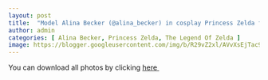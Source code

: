```yaml
---
layout: post
title:  "Model Alina Becker (@alina_becker) in cosplay Princess Zelda from The Legend Of Zelda - 41 leaked photos from Onlyfans, Patreon, and Fansly"
author: admin
categories: [ Alina Becker, Princess Zelda, The Legend Of Zelda ]
image: https://blogger.googleusercontent.com/img/b/R29vZ2xl/AVvXsEjTac9mN1gcJULoxNLdrs8RxgfkkWtMDz-6TVlUvYbsQC1Wf_q6s7GBamUi6oN-YMCK9rY42kLg5QN6E_uZveO2cU7_m_ygX6yzSv6zE3-jSL8yyWbWeSsr9WNXdJ0aMQ9FqPhQ4uWFqozg-7lnXijX8StsTdAX4nXsCzM6oNFs5bgmmwSmntBuTJPe3BwB/s1600/01.webp
---
```




<p>You can download all photos by clicking <a href="http://ouo.io/qs/OzRuKBTK?s=https://www.mediafire.com/file/xv6t09xy4mj074d/Model+Alina+Becker+(@alina_becker)+in+cosplay+Princess+Zelda+from+The+Legend+Of+Zelda+-+41+leaked+photos+from+Onlyfans,+Patreon,+and+Fansly.rar/file">here&nbsp;</a></p>

<div class="separator" style="clear: both;"><a href="https://blogger.googleusercontent.com/img/b/R29vZ2xl/AVvXsEjTac9mN1gcJULoxNLdrs8RxgfkkWtMDz-6TVlUvYbsQC1Wf_q6s7GBamUi6oN-YMCK9rY42kLg5QN6E_uZveO2cU7_m_ygX6yzSv6zE3-jSL8yyWbWeSsr9WNXdJ0aMQ9FqPhQ4uWFqozg-7lnXijX8StsTdAX4nXsCzM6oNFs5bgmmwSmntBuTJPe3BwB/s1600/01.webp" style="display: block; padding: 1em 0; text-align: center; "><img alt="" border="0" data-original-height="1920" data-original-width="1280" src="https://blogger.googleusercontent.com/img/b/R29vZ2xl/AVvXsEjTac9mN1gcJULoxNLdrs8RxgfkkWtMDz-6TVlUvYbsQC1Wf_q6s7GBamUi6oN-YMCK9rY42kLg5QN6E_uZveO2cU7_m_ygX6yzSv6zE3-jSL8yyWbWeSsr9WNXdJ0aMQ9FqPhQ4uWFqozg-7lnXijX8StsTdAX4nXsCzM6oNFs5bgmmwSmntBuTJPe3BwB/s1600/01.webp"/></a></div><div class="separator" style="clear: both;"><a href="https://blogger.googleusercontent.com/img/b/R29vZ2xl/AVvXsEhXvPYK-c-KTu0m-CAjZdlv9Mdr_hp217yusuzPJey60dWpasktlHgrCNldQ0z-PNHO4-P3EdAg3Z2U62q5e59ydL7iIX1GrQezW4cGWz12irGbgweixed7KUkl06ahH1dDKEMDjXLhyZRJUpRh2iiIy1KIA96wYYp-n5nTG34cpFWpFHNAPXvJHl58ZjhX/s1600/02.webp" style="display: block; padding: 1em 0; text-align: center; "><img alt="" border="0" data-original-height="1920" data-original-width="1280" src="https://blogger.googleusercontent.com/img/b/R29vZ2xl/AVvXsEhXvPYK-c-KTu0m-CAjZdlv9Mdr_hp217yusuzPJey60dWpasktlHgrCNldQ0z-PNHO4-P3EdAg3Z2U62q5e59ydL7iIX1GrQezW4cGWz12irGbgweixed7KUkl06ahH1dDKEMDjXLhyZRJUpRh2iiIy1KIA96wYYp-n5nTG34cpFWpFHNAPXvJHl58ZjhX/s1600/02.webp"/></a></div><div class="separator" style="clear: both;"><a href="https://blogger.googleusercontent.com/img/b/R29vZ2xl/AVvXsEhcPD-CL40MLZbe6ptBE6Gnalxp9UOz5e5CtJX8FhFgubbUCv6_MjnazRmuWc5-0KzoN3-EFXgVnNAsxz-aJOPz6UKKmgrDUdA0UNUlsHCxljYZkQRgIjcwTffAv1ymo-0CpDKadETEu4yftZGet42t0f_1d317gsKtuP8KRYjXc_NrLRFw4adocJfq668n/s1600/03.webp" style="display: block; padding: 1em 0; text-align: center; "><img alt="" border="0" data-original-height="1920" data-original-width="1280" src="https://blogger.googleusercontent.com/img/b/R29vZ2xl/AVvXsEhcPD-CL40MLZbe6ptBE6Gnalxp9UOz5e5CtJX8FhFgubbUCv6_MjnazRmuWc5-0KzoN3-EFXgVnNAsxz-aJOPz6UKKmgrDUdA0UNUlsHCxljYZkQRgIjcwTffAv1ymo-0CpDKadETEu4yftZGet42t0f_1d317gsKtuP8KRYjXc_NrLRFw4adocJfq668n/s1600/03.webp"/></a></div><div class="separator" style="clear: both;"><a href="https://blogger.googleusercontent.com/img/b/R29vZ2xl/AVvXsEiZgQEZbHZvy7yoKQqR2UiwwWiQtDabPqOYoYT42-E4hiL-ZRFKGW21cDWqURyag8L-k28wPBPMw2OV59GiAWUADYTAu79T_NqQXfMV3ItIL4qLSRiuBOe0s1XKU35Imfd_aDt5SQ5TpR_o2jD12lZ9pX3EJprVy94YFY-4DGCcZ8mRnVrcPyoaAUK8M1K_/s1600/04.webp" style="display: block; padding: 1em 0; text-align: center; "><img alt="" border="0" data-original-height="1920" data-original-width="1280" src="https://blogger.googleusercontent.com/img/b/R29vZ2xl/AVvXsEiZgQEZbHZvy7yoKQqR2UiwwWiQtDabPqOYoYT42-E4hiL-ZRFKGW21cDWqURyag8L-k28wPBPMw2OV59GiAWUADYTAu79T_NqQXfMV3ItIL4qLSRiuBOe0s1XKU35Imfd_aDt5SQ5TpR_o2jD12lZ9pX3EJprVy94YFY-4DGCcZ8mRnVrcPyoaAUK8M1K_/s1600/04.webp"/></a></div><div class="separator" style="clear: both;"><a href="https://blogger.googleusercontent.com/img/b/R29vZ2xl/AVvXsEgVovsZuzY7PaZszrRP3JCzK2Tj6rGspjCr-BCsvoM7PxwwA6kQmhnC3I8RQo8Uc2hRsWf8-rUoqg8cDdpADPTFhhshyvWuiuf9AQ668AC0dw9ql3cPiOcIs7fB1-0ec7VBvXRdhHdf6X-iKlTUTnMXoPiW1x4kuhU7ilZRpHw9odY_ufv93IF5WwauxIiT/s1600/05.webp" style="display: block; padding: 1em 0; text-align: center; "><img alt="" border="0" data-original-height="1920" data-original-width="1280" src="https://blogger.googleusercontent.com/img/b/R29vZ2xl/AVvXsEgVovsZuzY7PaZszrRP3JCzK2Tj6rGspjCr-BCsvoM7PxwwA6kQmhnC3I8RQo8Uc2hRsWf8-rUoqg8cDdpADPTFhhshyvWuiuf9AQ668AC0dw9ql3cPiOcIs7fB1-0ec7VBvXRdhHdf6X-iKlTUTnMXoPiW1x4kuhU7ilZRpHw9odY_ufv93IF5WwauxIiT/s1600/05.webp"/></a></div><div class="separator" style="clear: both;"><a href="https://blogger.googleusercontent.com/img/b/R29vZ2xl/AVvXsEi3IX6K_qjcFaqQiMBX57_vqNCxAc4m2s2gHE0fAJM2o_g1iBORSORPMAfNgUaGfsABIA_MUVQ641eb9EhDjLNTRljyBmWE3N6ghN2CsF1jHfXM5I_UtB8NdzMcudVsbR1R-wykzYJjnrwuIz8EdcqHajdpKd8BXxZtcrkAr5rJoUy29gCgXplWk7InKUXb/s1600/06.webp" style="display: block; padding: 1em 0; text-align: center; "><img alt="" border="0" data-original-height="1920" data-original-width="1280" src="https://blogger.googleusercontent.com/img/b/R29vZ2xl/AVvXsEi3IX6K_qjcFaqQiMBX57_vqNCxAc4m2s2gHE0fAJM2o_g1iBORSORPMAfNgUaGfsABIA_MUVQ641eb9EhDjLNTRljyBmWE3N6ghN2CsF1jHfXM5I_UtB8NdzMcudVsbR1R-wykzYJjnrwuIz8EdcqHajdpKd8BXxZtcrkAr5rJoUy29gCgXplWk7InKUXb/s1600/06.webp"/></a></div><div class="separator" style="clear: both;"><a href="https://blogger.googleusercontent.com/img/b/R29vZ2xl/AVvXsEjRmXcyUMt2VP-PolJbwzx8de6VEFDRQVnUAge0HgTA_8GtKnlNXQLy-JE24ZM1uhRPS45-TqjbyP_GoDT2o728Bre7vtO3PbVC7W9oEpx9BtRb1kASz7dTgmY1XMXqFTsllyuhCC-2M9Gu3WF0uX0FK02Qmv3Su6Bc4oXFDtv1O0vGXga7D903NuTO4LZh/s1600/07.webp" style="display: block; padding: 1em 0; text-align: center; "><img alt="" border="0" data-original-height="1920" data-original-width="1280" src="https://blogger.googleusercontent.com/img/b/R29vZ2xl/AVvXsEjRmXcyUMt2VP-PolJbwzx8de6VEFDRQVnUAge0HgTA_8GtKnlNXQLy-JE24ZM1uhRPS45-TqjbyP_GoDT2o728Bre7vtO3PbVC7W9oEpx9BtRb1kASz7dTgmY1XMXqFTsllyuhCC-2M9Gu3WF0uX0FK02Qmv3Su6Bc4oXFDtv1O0vGXga7D903NuTO4LZh/s1600/07.webp"/></a></div><div class="separator" style="clear: both;"><a href="https://blogger.googleusercontent.com/img/b/R29vZ2xl/AVvXsEhpXbVEcf6FxQTqY8-z5uELnmDGOg6B4FqRuyLpo8FXyq61sgGnQMsT89A54q79RzPTp4RKmZZ_nhgLa5abt6aqfJk3b7oY1iIbGynXiciP7Dc9Bl4YGuFUPRWovNLkiOZCxDhj6XKwflqLlPRVRP1sZSMZ1QMlY1XFVOFD0b0vepB8K3adbvXDTQmLOvZg/s1600/08.webp" style="display: block; padding: 1em 0; text-align: center; "><img alt="" border="0" data-original-height="1920" data-original-width="1280" src="https://blogger.googleusercontent.com/img/b/R29vZ2xl/AVvXsEhpXbVEcf6FxQTqY8-z5uELnmDGOg6B4FqRuyLpo8FXyq61sgGnQMsT89A54q79RzPTp4RKmZZ_nhgLa5abt6aqfJk3b7oY1iIbGynXiciP7Dc9Bl4YGuFUPRWovNLkiOZCxDhj6XKwflqLlPRVRP1sZSMZ1QMlY1XFVOFD0b0vepB8K3adbvXDTQmLOvZg/s1600/08.webp"/></a></div><div class="separator" style="clear: both;"><a href="https://blogger.googleusercontent.com/img/b/R29vZ2xl/AVvXsEhMZ7d8MWN71Zm_uhKZXtHwpHUAOA0Qd83L-EIxD65okhNjxMzyQ6l8RVGJIhH1_t9thNH7DbrL8KRuKAqhILieb6OABWyi5r0qSAfZcw9zW1gGMoWsyEhdq0NNbkqf3web63StK-I7XZueXz_7MaePG2M2L0fIvTRTY5U1K50htd1WP_rP1Y_cePumxONG/s1600/09.webp" style="display: block; padding: 1em 0; text-align: center; "><img alt="" border="0" data-original-height="853" data-original-width="1280" src="https://blogger.googleusercontent.com/img/b/R29vZ2xl/AVvXsEhMZ7d8MWN71Zm_uhKZXtHwpHUAOA0Qd83L-EIxD65okhNjxMzyQ6l8RVGJIhH1_t9thNH7DbrL8KRuKAqhILieb6OABWyi5r0qSAfZcw9zW1gGMoWsyEhdq0NNbkqf3web63StK-I7XZueXz_7MaePG2M2L0fIvTRTY5U1K50htd1WP_rP1Y_cePumxONG/s1600/09.webp"/></a></div><div class="separator" style="clear: both;"><a href="https://blogger.googleusercontent.com/img/b/R29vZ2xl/AVvXsEjn2HLLDuEXANmZqKsKKys5X7ZDdv9_shlOaTJoP3AmHhPXIrx_Q2etWn70GDh8cZC4oeHB-eedVvjRHN6V60xyC90Aykan0cAuxM2OG6ShSv_gjjuKmiwsoAW_sa_G4a0w5GQVrpmTvNMEDx4dmxSEuQURKg9zdmh6H5ed_NSycGAuTc1VlSzNQpki1Qfd/s1600/10.webp" style="display: block; padding: 1em 0; text-align: center; "><img alt="" border="0" data-original-height="1920" data-original-width="1280" src="https://blogger.googleusercontent.com/img/b/R29vZ2xl/AVvXsEjn2HLLDuEXANmZqKsKKys5X7ZDdv9_shlOaTJoP3AmHhPXIrx_Q2etWn70GDh8cZC4oeHB-eedVvjRHN6V60xyC90Aykan0cAuxM2OG6ShSv_gjjuKmiwsoAW_sa_G4a0w5GQVrpmTvNMEDx4dmxSEuQURKg9zdmh6H5ed_NSycGAuTc1VlSzNQpki1Qfd/s1600/10.webp"/></a></div><div class="separator" style="clear: both;"><a href="https://blogger.googleusercontent.com/img/b/R29vZ2xl/AVvXsEhgqJTBDwtREIQwjnQ6vb0h7XSPA61XzsXV4axs_P7LuylEAQHvPyZEXDimmRkRN4xrezubLWVCQkoGSPDvVlRbZM4ipfxZ17TVCf36hNyxmZ8Ffzv-uVeqB3PNSPQTy29hU4CsFrioQoQnVq-RbVYe7mG2ZcSZYtB4X6a4JY3Yh4cb9tVbyGYBVvshHZD7/s1600/11.webp" style="display: block; padding: 1em 0; text-align: center; "><img alt="" border="0" data-original-height="1920" data-original-width="1280" src="https://blogger.googleusercontent.com/img/b/R29vZ2xl/AVvXsEhgqJTBDwtREIQwjnQ6vb0h7XSPA61XzsXV4axs_P7LuylEAQHvPyZEXDimmRkRN4xrezubLWVCQkoGSPDvVlRbZM4ipfxZ17TVCf36hNyxmZ8Ffzv-uVeqB3PNSPQTy29hU4CsFrioQoQnVq-RbVYe7mG2ZcSZYtB4X6a4JY3Yh4cb9tVbyGYBVvshHZD7/s1600/11.webp"/></a></div><div class="separator" style="clear: both;"><a href="https://blogger.googleusercontent.com/img/b/R29vZ2xl/AVvXsEiw6sTO7WdkrBgJwnV8bAjKZ14mgMTtt7VHGMNAc1VCHJ_K5BWvdF3OSQ3Tn2gEkz9n0sYYNx-X1Mj_FVnZdIoq8V-u84xA6TNfbn8QPGhTMNxQFh1UdnQO8l5UT7cGNyZexESGz-Z7V4WpfRjpl9POvVwQsaVZxbu3MdbACmeNnuDgpTWtqU4IaSs-foyl/s1600/12.webp" style="display: block; padding: 1em 0; text-align: center; "><img alt="" border="0" data-original-height="1920" data-original-width="1280" src="https://blogger.googleusercontent.com/img/b/R29vZ2xl/AVvXsEiw6sTO7WdkrBgJwnV8bAjKZ14mgMTtt7VHGMNAc1VCHJ_K5BWvdF3OSQ3Tn2gEkz9n0sYYNx-X1Mj_FVnZdIoq8V-u84xA6TNfbn8QPGhTMNxQFh1UdnQO8l5UT7cGNyZexESGz-Z7V4WpfRjpl9POvVwQsaVZxbu3MdbACmeNnuDgpTWtqU4IaSs-foyl/s1600/12.webp"/></a></div><div class="separator" style="clear: both;"><a href="https://blogger.googleusercontent.com/img/b/R29vZ2xl/AVvXsEgtB95sBsots_-U16RBICqYhG1SHsUG-f0BlWX3wEcoylRgug9TKGwdJLpzZAanKZCGUYOB34JSqdY-EZ-pipNiJO9zb_ljDyEQI3wd5ZsNSDYfxwE22Dc-rqnGC0fVXYvwuG-oSI_b7LGxsIxWiZ_nZvRV2AuxZ3rfnMy0O7PQasxcsIJe3AwPDk7YjLQb/s1600/13.webp" style="display: block; padding: 1em 0; text-align: center; "><img alt="" border="0" data-original-height="1920" data-original-width="1280" src="https://blogger.googleusercontent.com/img/b/R29vZ2xl/AVvXsEgtB95sBsots_-U16RBICqYhG1SHsUG-f0BlWX3wEcoylRgug9TKGwdJLpzZAanKZCGUYOB34JSqdY-EZ-pipNiJO9zb_ljDyEQI3wd5ZsNSDYfxwE22Dc-rqnGC0fVXYvwuG-oSI_b7LGxsIxWiZ_nZvRV2AuxZ3rfnMy0O7PQasxcsIJe3AwPDk7YjLQb/s1600/13.webp"/></a></div><div class="separator" style="clear: both;"><a href="https://blogger.googleusercontent.com/img/b/R29vZ2xl/AVvXsEh96aWVKI5jRYKC9sKyIuAodOoHN90ku0ORXURKSLJN5FlyUs_YHB3PngJhzr6C3yd_9mg6Gdfsg-H87LKB6S0BHTZTxvh_e-BZSFbWhSHTQlt8cvhLMcL6JDGesDg2PwQZPfD3JSLkhFoJmc51ifN2f26BwMN5UqQw36G7vuO_tBgwhr0WPYON_3qQ08_V/s1600/14.webp" style="display: block; padding: 1em 0; text-align: center; "><img alt="" border="0" data-original-height="1920" data-original-width="1280" src="https://blogger.googleusercontent.com/img/b/R29vZ2xl/AVvXsEh96aWVKI5jRYKC9sKyIuAodOoHN90ku0ORXURKSLJN5FlyUs_YHB3PngJhzr6C3yd_9mg6Gdfsg-H87LKB6S0BHTZTxvh_e-BZSFbWhSHTQlt8cvhLMcL6JDGesDg2PwQZPfD3JSLkhFoJmc51ifN2f26BwMN5UqQw36G7vuO_tBgwhr0WPYON_3qQ08_V/s1600/14.webp"/></a></div><div class="separator" style="clear: both;"><a href="https://blogger.googleusercontent.com/img/b/R29vZ2xl/AVvXsEjiy-qdUsuYEU2tGf-qoh93pjGu08uQglwgI2pJwsHCQBoHKcQUVQpXHIZJqGnjGIYtu0yE2deSajJWs68CxiO_mEsjWiii47EhPVz8FV8tXUMdnF5FABA6HQcw7BxeYNJayEZv9ewxOU9aqbePc09-nnMeYYuG4afvaWcZshALDvt_XY2CRKi3-azikaYc/s1600/15.webp" style="display: block; padding: 1em 0; text-align: center; "><img alt="" border="0" data-original-height="1920" data-original-width="1280" src="https://blogger.googleusercontent.com/img/b/R29vZ2xl/AVvXsEjiy-qdUsuYEU2tGf-qoh93pjGu08uQglwgI2pJwsHCQBoHKcQUVQpXHIZJqGnjGIYtu0yE2deSajJWs68CxiO_mEsjWiii47EhPVz8FV8tXUMdnF5FABA6HQcw7BxeYNJayEZv9ewxOU9aqbePc09-nnMeYYuG4afvaWcZshALDvt_XY2CRKi3-azikaYc/s1600/15.webp"/></a></div><div class="separator" style="clear: both;"><a href="https://blogger.googleusercontent.com/img/b/R29vZ2xl/AVvXsEiRASMfRiCGL5ctLmsWwE6gsAblj_Q0WZfVsUHao593kowUaLnTIrWzyuQkdu8_b_ijGkbHhvcimPSRDnI97JQCUFLsexR4yQ38hzVoW1nFc4c4y1rEW2vMAeilhkQAoZxYf2HZD3ZGTGnSVz-6OBNR9fiA4J1yRuT1xknyY904W7dxxboUbY3PWlM0NM8x/s1600/16.webp" style="display: block; padding: 1em 0; text-align: center; "><img alt="" border="0" data-original-height="1920" data-original-width="1280" src="https://blogger.googleusercontent.com/img/b/R29vZ2xl/AVvXsEiRASMfRiCGL5ctLmsWwE6gsAblj_Q0WZfVsUHao593kowUaLnTIrWzyuQkdu8_b_ijGkbHhvcimPSRDnI97JQCUFLsexR4yQ38hzVoW1nFc4c4y1rEW2vMAeilhkQAoZxYf2HZD3ZGTGnSVz-6OBNR9fiA4J1yRuT1xknyY904W7dxxboUbY3PWlM0NM8x/s1600/16.webp"/></a></div><div class="separator" style="clear: both;"><a href="https://blogger.googleusercontent.com/img/b/R29vZ2xl/AVvXsEhFWaJaFxymOV-ms7OObCMx7NBDgJo5cU5wvBedzN3cTfNX3oUNAD5Cgg0Totez_ZEgU3yge0PF6hUMJZy4EHDRpnJS8eldJ6KPitzj5ecq919hOADAXss_9bm1SqcWG9bRVyNW00pkph2H3Q-qCh_n-gU0fFH4t6JO8MBFWnPc4P8nesoXiWGtIAq9eQdD/s1600/17.webp" style="display: block; padding: 1em 0; text-align: center; "><img alt="" border="0" data-original-height="1920" data-original-width="1280" src="https://blogger.googleusercontent.com/img/b/R29vZ2xl/AVvXsEhFWaJaFxymOV-ms7OObCMx7NBDgJo5cU5wvBedzN3cTfNX3oUNAD5Cgg0Totez_ZEgU3yge0PF6hUMJZy4EHDRpnJS8eldJ6KPitzj5ecq919hOADAXss_9bm1SqcWG9bRVyNW00pkph2H3Q-qCh_n-gU0fFH4t6JO8MBFWnPc4P8nesoXiWGtIAq9eQdD/s1600/17.webp"/></a></div><div class="separator" style="clear: both;"><a href="https://blogger.googleusercontent.com/img/b/R29vZ2xl/AVvXsEjjJNooiYpmnZNWYz9PMhHyXei2LDoHcO2rpZwHKx6yVSFVrpBKJviTrzVlO_1KZ5ueTFGZ3f7NqkerW6l9U_eluiiOQGXDBw2FgPNjgtvEgIe54PzvyvX3o7JrWKEGGL_ax5L_pHW_GLscWkCl2n4wkFr-OuotQxOdU4B9QmdubjB2ExWq90Ci34dWyUFn/s1600/18.webp" style="display: block; padding: 1em 0; text-align: center; "><img alt="" border="0" data-original-height="1920" data-original-width="1280" src="https://blogger.googleusercontent.com/img/b/R29vZ2xl/AVvXsEjjJNooiYpmnZNWYz9PMhHyXei2LDoHcO2rpZwHKx6yVSFVrpBKJviTrzVlO_1KZ5ueTFGZ3f7NqkerW6l9U_eluiiOQGXDBw2FgPNjgtvEgIe54PzvyvX3o7JrWKEGGL_ax5L_pHW_GLscWkCl2n4wkFr-OuotQxOdU4B9QmdubjB2ExWq90Ci34dWyUFn/s1600/18.webp"/></a></div><div class="separator" style="clear: both;"><a href="https://blogger.googleusercontent.com/img/b/R29vZ2xl/AVvXsEj1UpdaPq5iPYDJ84h3hLx8gMxOQefL6E7-_OJp-aOkMu_2Yn2h-7CARBa3AbQ-giePUh6Y0CfbWsxyKkupoO0Jk4oJFIx_DVVW-6Wm0q1Iwc66DCNFPUAXtS73VUo6gHA0Gy6FLVI0t8HjTeM7BWWkGL1PA_JqH-SpAeyf1cKtdAoEIEQD-RV72g3YcCbw/s1600/19.webp" style="display: block; padding: 1em 0; text-align: center; "><img alt="" border="0" data-original-height="1920" data-original-width="1280" src="https://blogger.googleusercontent.com/img/b/R29vZ2xl/AVvXsEj1UpdaPq5iPYDJ84h3hLx8gMxOQefL6E7-_OJp-aOkMu_2Yn2h-7CARBa3AbQ-giePUh6Y0CfbWsxyKkupoO0Jk4oJFIx_DVVW-6Wm0q1Iwc66DCNFPUAXtS73VUo6gHA0Gy6FLVI0t8HjTeM7BWWkGL1PA_JqH-SpAeyf1cKtdAoEIEQD-RV72g3YcCbw/s1600/19.webp"/></a></div><div class="separator" style="clear: both;"><a href="https://blogger.googleusercontent.com/img/b/R29vZ2xl/AVvXsEh4PY-T4f9bGjSAqkJiKkR1uq5yQy6sjF7OpVpKcOIudvcvAzA5r0qkrEEbczlimATCdoHcAzDeve9jMxUh84SI3d5Yzs2Wiej9xMP6UaxliOHVZGrFBvmVVlTro9hsZ-9sUSkwyg3FzQ8wivR6fwTF7DRMN_h9DRJfqJuX7RaUOgScCSXyHC6gMn3ZFnzl/s1600/20.webp" style="display: block; padding: 1em 0; text-align: center; "><img alt="" border="0" data-original-height="1920" data-original-width="1280" src="https://blogger.googleusercontent.com/img/b/R29vZ2xl/AVvXsEh4PY-T4f9bGjSAqkJiKkR1uq5yQy6sjF7OpVpKcOIudvcvAzA5r0qkrEEbczlimATCdoHcAzDeve9jMxUh84SI3d5Yzs2Wiej9xMP6UaxliOHVZGrFBvmVVlTro9hsZ-9sUSkwyg3FzQ8wivR6fwTF7DRMN_h9DRJfqJuX7RaUOgScCSXyHC6gMn3ZFnzl/s1600/20.webp"/></a></div><div class="separator" style="clear: both;"><a href="https://blogger.googleusercontent.com/img/b/R29vZ2xl/AVvXsEibTGt66e1COZm3Jbfl1gz71q6ercm_6NIA48YrbDsqctbjp6jLMHFSa4ebBJ8llpBCMrahq2gri7i6I0LCwrliEpidHVXYiqwwJQXKnkQcGQgLWmufYz-BBdcicBvzf_IZSC08FboPleFBpoBgosVMMX6GqGvtXnU1Hzl7Ywg-m3tuG58zTt9mymUG6w2x/s1600/21.webp" style="display: block; padding: 1em 0; text-align: center; "><img alt="" border="0" data-original-height="1920" data-original-width="1280" src="https://blogger.googleusercontent.com/img/b/R29vZ2xl/AVvXsEibTGt66e1COZm3Jbfl1gz71q6ercm_6NIA48YrbDsqctbjp6jLMHFSa4ebBJ8llpBCMrahq2gri7i6I0LCwrliEpidHVXYiqwwJQXKnkQcGQgLWmufYz-BBdcicBvzf_IZSC08FboPleFBpoBgosVMMX6GqGvtXnU1Hzl7Ywg-m3tuG58zTt9mymUG6w2x/s1600/21.webp"/></a></div><div class="separator" style="clear: both;"><a href="https://blogger.googleusercontent.com/img/b/R29vZ2xl/AVvXsEhfHTjbeH2R32v5asB1FlLzCb25Zct2Wx7N3Odnq20o06R9jl1ZKyrvR-9KjhDXuaq0ZeN_U2ZiizRIaRE_uoyO8nLjnZmzeChghxyOyZBSi5AarGKn13BWYZiitPndwldvRnjYLPWKjYIWbyNm4kSqVVDVr3f-hq3F8R3-SjcxnGKyRNW70rg7lQQpBytq/s1600/22.webp" style="display: block; padding: 1em 0; text-align: center; "><img alt="" border="0" data-original-height="1920" data-original-width="1280" src="https://blogger.googleusercontent.com/img/b/R29vZ2xl/AVvXsEhfHTjbeH2R32v5asB1FlLzCb25Zct2Wx7N3Odnq20o06R9jl1ZKyrvR-9KjhDXuaq0ZeN_U2ZiizRIaRE_uoyO8nLjnZmzeChghxyOyZBSi5AarGKn13BWYZiitPndwldvRnjYLPWKjYIWbyNm4kSqVVDVr3f-hq3F8R3-SjcxnGKyRNW70rg7lQQpBytq/s1600/22.webp"/></a></div><div class="separator" style="clear: both;"><a href="https://blogger.googleusercontent.com/img/b/R29vZ2xl/AVvXsEivi3bjwIKsLqEJzNMF-8SxYJ_uhBtSVH8hJGEYGDY4D8qQrwKw1ACNaubstd4qTc7LGa7tCe1z7R3EJxZAj1Vjt-gLuebP__awimrOWV1BVF4xEYvSQy5CcGD3vor38M0m2eaN6mCWBbvbapRWvV64-BbNey8G6BpXYF6INxC-iRMwOSwGI2Y42G6ResT3/s1600/23.webp" style="display: block; padding: 1em 0; text-align: center; "><img alt="" border="0" data-original-height="1920" data-original-width="1280" src="https://blogger.googleusercontent.com/img/b/R29vZ2xl/AVvXsEivi3bjwIKsLqEJzNMF-8SxYJ_uhBtSVH8hJGEYGDY4D8qQrwKw1ACNaubstd4qTc7LGa7tCe1z7R3EJxZAj1Vjt-gLuebP__awimrOWV1BVF4xEYvSQy5CcGD3vor38M0m2eaN6mCWBbvbapRWvV64-BbNey8G6BpXYF6INxC-iRMwOSwGI2Y42G6ResT3/s1600/23.webp"/></a></div><div class="separator" style="clear: both;"><a href="https://blogger.googleusercontent.com/img/b/R29vZ2xl/AVvXsEhZ-uuX1MRZQQKWyDmzfz7j4bWnx1WyWFDqbVkskfBiG05TCe314X-CPHCyMSE90-oN_vriql54T0Rs027vf1cFFlxSk-MaGYbgYzXTR8wfFH_VmISTKRlw__II4TxBhKRXE_NQeJ6eTaW3Yp0zvhqXuVOZgp8p4igOYJU8ltLXThhGo6uM0xbT-sXEmAlB/s1600/24.webp" style="display: block; padding: 1em 0; text-align: center; "><img alt="" border="0" data-original-height="1920" data-original-width="1280" src="https://blogger.googleusercontent.com/img/b/R29vZ2xl/AVvXsEhZ-uuX1MRZQQKWyDmzfz7j4bWnx1WyWFDqbVkskfBiG05TCe314X-CPHCyMSE90-oN_vriql54T0Rs027vf1cFFlxSk-MaGYbgYzXTR8wfFH_VmISTKRlw__II4TxBhKRXE_NQeJ6eTaW3Yp0zvhqXuVOZgp8p4igOYJU8ltLXThhGo6uM0xbT-sXEmAlB/s1600/24.webp"/></a></div><div class="separator" style="clear: both;"><a href="https://blogger.googleusercontent.com/img/b/R29vZ2xl/AVvXsEiTzf4-FZlZV3nU0KQHi-hBKWOr_kR3Y17Cpq60ncbriArI53ATGL56FJWyHozHrCoekTFU3Z4ar3IH-5nLr5igtSA19TVRuB3omJhdbyyPWobdvu59aJ56Yn152RhX_Xf2U-FhB_bj2pD2UzQLmDS70TSoYYEimmqtjScq6TDf0JH-D6SIoFZfJ6UoeR0l/s1600/25.webp" style="display: block; padding: 1em 0; text-align: center; "><img alt="" border="0" data-original-height="1920" data-original-width="1280" src="https://blogger.googleusercontent.com/img/b/R29vZ2xl/AVvXsEiTzf4-FZlZV3nU0KQHi-hBKWOr_kR3Y17Cpq60ncbriArI53ATGL56FJWyHozHrCoekTFU3Z4ar3IH-5nLr5igtSA19TVRuB3omJhdbyyPWobdvu59aJ56Yn152RhX_Xf2U-FhB_bj2pD2UzQLmDS70TSoYYEimmqtjScq6TDf0JH-D6SIoFZfJ6UoeR0l/s1600/25.webp"/></a></div><div class="separator" style="clear: both;"><a href="https://blogger.googleusercontent.com/img/b/R29vZ2xl/AVvXsEg5EqyKV7JmcUMR7uIVFoeWqYzb-usbDljfEl0Jsyz_BJ4jIffJuN9dU3_Y4pXUV92w7GrIZMNWCZkhHfXgyBOFgZyoP1Nuy15ESibl9ScHxOriQBaQX1wafECr8gtKwnnpqO37wZJCCwIhzY20C0HJXsVaA0JMTAKgJsRG9ExklGvKNR6Jpi1rsDGpgtoq/s1600/26.webp" style="display: block; padding: 1em 0; text-align: center; "><img alt="" border="0" data-original-height="1920" data-original-width="1280" src="https://blogger.googleusercontent.com/img/b/R29vZ2xl/AVvXsEg5EqyKV7JmcUMR7uIVFoeWqYzb-usbDljfEl0Jsyz_BJ4jIffJuN9dU3_Y4pXUV92w7GrIZMNWCZkhHfXgyBOFgZyoP1Nuy15ESibl9ScHxOriQBaQX1wafECr8gtKwnnpqO37wZJCCwIhzY20C0HJXsVaA0JMTAKgJsRG9ExklGvKNR6Jpi1rsDGpgtoq/s1600/26.webp"/></a></div><div class="separator" style="clear: both;"><a href="https://blogger.googleusercontent.com/img/b/R29vZ2xl/AVvXsEjKeFH8yCqasZrL8MKrqovV6NWfzaK5BL5pB8u5-ydzs_vcdLb-1Z48ssM-pQovcfGl5s66C-UjvRTGmc4g8Ywfmn4OMri5IsnDYB0h7-bX2rD3CVhycuK6-o6RsgJz35FwFQ7NQpAXEpUbKT-yvI5VsOmJug9fRWS14IfWKe5evZiH4XTi67RtNpMPK9zw/s1600/27.webp" style="display: block; padding: 1em 0; text-align: center; "><img alt="" border="0" data-original-height="853" data-original-width="1280" src="https://blogger.googleusercontent.com/img/b/R29vZ2xl/AVvXsEjKeFH8yCqasZrL8MKrqovV6NWfzaK5BL5pB8u5-ydzs_vcdLb-1Z48ssM-pQovcfGl5s66C-UjvRTGmc4g8Ywfmn4OMri5IsnDYB0h7-bX2rD3CVhycuK6-o6RsgJz35FwFQ7NQpAXEpUbKT-yvI5VsOmJug9fRWS14IfWKe5evZiH4XTi67RtNpMPK9zw/s1600/27.webp"/></a></div><div class="separator" style="clear: both;"><a href="https://blogger.googleusercontent.com/img/b/R29vZ2xl/AVvXsEjFGw9fY6mS3tgzMFPnUjuJIM2wvt8qPnkATuQIIZpkcqwJOgfyfpqbrJDyDo1MUUrUL9kMjdzYZtBcFt1xesU3iO9TSFkBbjHpbQc3tNs4QCRRruNBy-xJhwcMgIXcHar17G0OE_H2tWByS95FkqFj_XU8bojP41Ykk3tp9uEgcGd8uozBbAK5t8jdchfm/s1600/28.webp" style="display: block; padding: 1em 0; text-align: center; "><img alt="" border="0" data-original-height="1920" data-original-width="1280" src="https://blogger.googleusercontent.com/img/b/R29vZ2xl/AVvXsEjFGw9fY6mS3tgzMFPnUjuJIM2wvt8qPnkATuQIIZpkcqwJOgfyfpqbrJDyDo1MUUrUL9kMjdzYZtBcFt1xesU3iO9TSFkBbjHpbQc3tNs4QCRRruNBy-xJhwcMgIXcHar17G0OE_H2tWByS95FkqFj_XU8bojP41Ykk3tp9uEgcGd8uozBbAK5t8jdchfm/s1600/28.webp"/></a></div><div class="separator" style="clear: both;"><a href="https://blogger.googleusercontent.com/img/b/R29vZ2xl/AVvXsEj7iTXCpWB2TRFzBX0uhvzK5l62XW9MBcUZWjRFDL6CDccbnndimCzvUjhuGdErxxllnZ9OSJYcW9PgcDuLZYps0Xc0ONmwR6ANHOww7cbMWTsQoiaqz8sT5jityC8ggiiaMq9-SuEAFtISkj3qmtAOkEDeR5J5ze_oo41l8hXbx3rSN25RNxe3tUc5SpCs/s1600/29.webp" style="display: block; padding: 1em 0; text-align: center; "><img alt="" border="0" data-original-height="1920" data-original-width="1280" src="https://blogger.googleusercontent.com/img/b/R29vZ2xl/AVvXsEj7iTXCpWB2TRFzBX0uhvzK5l62XW9MBcUZWjRFDL6CDccbnndimCzvUjhuGdErxxllnZ9OSJYcW9PgcDuLZYps0Xc0ONmwR6ANHOww7cbMWTsQoiaqz8sT5jityC8ggiiaMq9-SuEAFtISkj3qmtAOkEDeR5J5ze_oo41l8hXbx3rSN25RNxe3tUc5SpCs/s1600/29.webp"/></a></div><div class="separator" style="clear: both;"><a href="https://blogger.googleusercontent.com/img/b/R29vZ2xl/AVvXsEi1_rYF6looP0eePMSQOgpaatFY_Z6YEUYmBQgOTjGK3clyADlkrc3_o_34rYxgLoJ6kplkArMRI6rEDkbfCh-Gili0dwoAmlH9E45HWFE6E8kBMRdA7ihv_PIURm-eDelc27PfV-IzPo6UYJN-7TVrpt8VtqIzY7aLKM_KjPUX4WQq9Z_LF5CXylosh4YM/s1600/30.webp" style="display: block; padding: 1em 0; text-align: center; "><img alt="" border="0" data-original-height="1920" data-original-width="1280" src="https://blogger.googleusercontent.com/img/b/R29vZ2xl/AVvXsEi1_rYF6looP0eePMSQOgpaatFY_Z6YEUYmBQgOTjGK3clyADlkrc3_o_34rYxgLoJ6kplkArMRI6rEDkbfCh-Gili0dwoAmlH9E45HWFE6E8kBMRdA7ihv_PIURm-eDelc27PfV-IzPo6UYJN-7TVrpt8VtqIzY7aLKM_KjPUX4WQq9Z_LF5CXylosh4YM/s1600/30.webp"/></a></div><div class="separator" style="clear: both;"><a href="https://blogger.googleusercontent.com/img/b/R29vZ2xl/AVvXsEiE9iGWYomGkhXlpC7w24OdfENEg9FO6W9Zn6OdW2AlnNmV5hpsjm64XtTmZAY7jASEmbSon3uP4sX4t8taWUtQB3AVruyRoG74zEg7_PirNnVzb0outxlAQP-MYFoVI7SPFZxmzhX6ezJbgJ6EpRoNzmohYgaFShwPT5nIN4o9ZUNtfe4vXT-bHmaeAky6/s1600/31.webp" style="display: block; padding: 1em 0; text-align: center; "><img alt="" border="0" data-original-height="1707" data-original-width="1280" src="https://blogger.googleusercontent.com/img/b/R29vZ2xl/AVvXsEiE9iGWYomGkhXlpC7w24OdfENEg9FO6W9Zn6OdW2AlnNmV5hpsjm64XtTmZAY7jASEmbSon3uP4sX4t8taWUtQB3AVruyRoG74zEg7_PirNnVzb0outxlAQP-MYFoVI7SPFZxmzhX6ezJbgJ6EpRoNzmohYgaFShwPT5nIN4o9ZUNtfe4vXT-bHmaeAky6/s1600/31.webp"/></a></div><div class="separator" style="clear: both;"><a href="https://blogger.googleusercontent.com/img/b/R29vZ2xl/AVvXsEgwAl957lZmdNddTTT6kaV6fOEJZvwaV7p1Qpi80DCatm1PHDtGfJsUdNzSU8BPH1jXGQfHrffx9bWn1S26gUwkutjW_tSqQy_zdt9kMJzSHCUUivoRdFX707IelJcZXnMV9HUHOHmczJYG4NX4hM-mdLaS0Bent6oKWIMQbP_j1o5iWJL4E-h0Ch6HmqpQ/s1600/32.webp" style="display: block; padding: 1em 0; text-align: center; "><img alt="" border="0" data-original-height="1707" data-original-width="1280" src="https://blogger.googleusercontent.com/img/b/R29vZ2xl/AVvXsEgwAl957lZmdNddTTT6kaV6fOEJZvwaV7p1Qpi80DCatm1PHDtGfJsUdNzSU8BPH1jXGQfHrffx9bWn1S26gUwkutjW_tSqQy_zdt9kMJzSHCUUivoRdFX707IelJcZXnMV9HUHOHmczJYG4NX4hM-mdLaS0Bent6oKWIMQbP_j1o5iWJL4E-h0Ch6HmqpQ/s1600/32.webp"/></a></div><div class="separator" style="clear: both;"><a href="https://blogger.googleusercontent.com/img/b/R29vZ2xl/AVvXsEgIJCDzSJad1_LmVwBCEM1w1UqWyUkwocMFnvF8Mz0YJtuNo6HlzREEBExp1Rrszy-Z6B9D3ajBmmJnxIfFnAUmbjK68YSImgPH8t4YFlleiQW_7R-Rz3ZICZjoth2sT08wF_wL75q1Lzy4IpidCKpIVeY8SZP1EOytfbljwDMB4WHCDj0BtfR2-NfomfmQ/s1600/33.webp" style="display: block; padding: 1em 0; text-align: center; "><img alt="" border="0" data-original-height="1707" data-original-width="1280" src="https://blogger.googleusercontent.com/img/b/R29vZ2xl/AVvXsEgIJCDzSJad1_LmVwBCEM1w1UqWyUkwocMFnvF8Mz0YJtuNo6HlzREEBExp1Rrszy-Z6B9D3ajBmmJnxIfFnAUmbjK68YSImgPH8t4YFlleiQW_7R-Rz3ZICZjoth2sT08wF_wL75q1Lzy4IpidCKpIVeY8SZP1EOytfbljwDMB4WHCDj0BtfR2-NfomfmQ/s1600/33.webp"/></a></div><div class="separator" style="clear: both;"><a href="https://blogger.googleusercontent.com/img/b/R29vZ2xl/AVvXsEian84RU9sMhi-nHJMlq5tZ1h_o_EmUry7lo4NbIAEvJG4XMxI9OmGNkcV0_hej2i_CyFiLD_QpK6cc9k8R0U2YDn5oqo90N0Vi_u6rdCTyyvUEst186zzGSvdVfVnqhto5qHJRJxWd4l8isKVM2pgA4mdxvpQVACqapwIb0Xg8YMPgx-54czKe_prCcjQp/s1600/34.webp" style="display: block; padding: 1em 0; text-align: center; "><img alt="" border="0" data-original-height="1707" data-original-width="1280" src="https://blogger.googleusercontent.com/img/b/R29vZ2xl/AVvXsEian84RU9sMhi-nHJMlq5tZ1h_o_EmUry7lo4NbIAEvJG4XMxI9OmGNkcV0_hej2i_CyFiLD_QpK6cc9k8R0U2YDn5oqo90N0Vi_u6rdCTyyvUEst186zzGSvdVfVnqhto5qHJRJxWd4l8isKVM2pgA4mdxvpQVACqapwIb0Xg8YMPgx-54czKe_prCcjQp/s1600/34.webp"/></a></div><div class="separator" style="clear: both;"><a href="https://blogger.googleusercontent.com/img/b/R29vZ2xl/AVvXsEg8LufiH7iz40LopZqiaZqG0FCET7Fyt2KyTQVj8YyNpym3reur5ikvMXoQzEdfst02hSjCTk1o0UoVUMiG5QBSuqb-qRcQD2Sb0KQTCBCF_1BBogRr3yrDGQNK_oyBbDqrNpKqrqCJ8NrrE-_uYBPxV6Vh_jkmirRXkDvnMUrOCHyC5tQZZVxG9sST8lXD/s1600/35.webp" style="display: block; padding: 1em 0; text-align: center; "><img alt="" border="0" data-original-height="1707" data-original-width="1280" src="https://blogger.googleusercontent.com/img/b/R29vZ2xl/AVvXsEg8LufiH7iz40LopZqiaZqG0FCET7Fyt2KyTQVj8YyNpym3reur5ikvMXoQzEdfst02hSjCTk1o0UoVUMiG5QBSuqb-qRcQD2Sb0KQTCBCF_1BBogRr3yrDGQNK_oyBbDqrNpKqrqCJ8NrrE-_uYBPxV6Vh_jkmirRXkDvnMUrOCHyC5tQZZVxG9sST8lXD/s1600/35.webp"/></a></div><div class="separator" style="clear: both;"><a href="https://blogger.googleusercontent.com/img/b/R29vZ2xl/AVvXsEj0BK-DHsPm467NDiaDFSd2jaQdGhub5qV8mythL3sf3PokeZPtjhwMXl3u2_0Kd-U27HZKL4V1VoAgO6AgHUC8mhXq78cvsd1P7FRo6YBHp_IOk2pXosOwuVCXZiy-l-eEaYGnqM1AT-YhyphenhyphenUUyoFEmJJnCClI-6vh8NXPwc0PoZj6ffKJVHbEk8Hn2U4QB/s1600/36.webp" style="display: block; padding: 1em 0; text-align: center; "><img alt="" border="0" data-original-height="1707" data-original-width="1280" src="https://blogger.googleusercontent.com/img/b/R29vZ2xl/AVvXsEj0BK-DHsPm467NDiaDFSd2jaQdGhub5qV8mythL3sf3PokeZPtjhwMXl3u2_0Kd-U27HZKL4V1VoAgO6AgHUC8mhXq78cvsd1P7FRo6YBHp_IOk2pXosOwuVCXZiy-l-eEaYGnqM1AT-YhyphenhyphenUUyoFEmJJnCClI-6vh8NXPwc0PoZj6ffKJVHbEk8Hn2U4QB/s1600/36.webp"/></a></div><div class="separator" style="clear: both;"><a href="https://blogger.googleusercontent.com/img/b/R29vZ2xl/AVvXsEg6Vvj2qN5NGA1PmBdhIjnzxbHKIhgipFpDuwl00yyUj10g0srPpQ6MrTpy5a4GcA6OiNbNw-DWyIKNrYo8JNeKjYAwCECLcxBiJY5qi_TOAsHkU1i9zD7vgPln3xcumrHW-CRae2vxQnk7_7m4_UBTo185X0QCHEOxK4Q3Rt_xipudmY9DOTmwLQOnsswO/s1600/37.webp" style="display: block; padding: 1em 0; text-align: center; "><img alt="" border="0" data-original-height="1707" data-original-width="1280" src="https://blogger.googleusercontent.com/img/b/R29vZ2xl/AVvXsEg6Vvj2qN5NGA1PmBdhIjnzxbHKIhgipFpDuwl00yyUj10g0srPpQ6MrTpy5a4GcA6OiNbNw-DWyIKNrYo8JNeKjYAwCECLcxBiJY5qi_TOAsHkU1i9zD7vgPln3xcumrHW-CRae2vxQnk7_7m4_UBTo185X0QCHEOxK4Q3Rt_xipudmY9DOTmwLQOnsswO/s1600/37.webp"/></a></div><div class="separator" style="clear: both;"><a href="https://blogger.googleusercontent.com/img/b/R29vZ2xl/AVvXsEjdViPrqw5aRQIVqoz0ePCUkvM-zfRnHX8bPzRn8cE3boyf23neHfCfp3gm9oY8RJJgAnnkDQo0VTbvUJkiIDCjMGUOW-Zvn81WdacOGq4_7d7nVDyEWJHVRqR_iydt6KhNN0p2dz8SxoxXnt8IzuRiTrDDyXbAxfmEpgT05TEM9RLo4LJCz8ur3ehKjZrb/s1600/38.webp" style="display: block; padding: 1em 0; text-align: center; "><img alt="" border="0" data-original-height="1707" data-original-width="1280" src="https://blogger.googleusercontent.com/img/b/R29vZ2xl/AVvXsEjdViPrqw5aRQIVqoz0ePCUkvM-zfRnHX8bPzRn8cE3boyf23neHfCfp3gm9oY8RJJgAnnkDQo0VTbvUJkiIDCjMGUOW-Zvn81WdacOGq4_7d7nVDyEWJHVRqR_iydt6KhNN0p2dz8SxoxXnt8IzuRiTrDDyXbAxfmEpgT05TEM9RLo4LJCz8ur3ehKjZrb/s1600/38.webp"/></a></div><div class="separator" style="clear: both;"><a href="https://blogger.googleusercontent.com/img/b/R29vZ2xl/AVvXsEgM2ZsGS2Tcxy0-Lj-Q7wNTnNPLLChRtlSDPEKE4gyBN7fSmyBuRnA_8uJ2OZ5mzPd-Me8ABKRPGYlvB-IoV5txKnPO6jrFGlBRnG01iu99b_sC_5-dU7F1buMVhMhQCKVY5RLN9g-RpD6OFzvull9R0QF7_czEfbMhdwFj8JZj8LN0Xi3e7vgRib2RDD1-/s1600/39.webp" style="display: block; padding: 1em 0; text-align: center; "><img alt="" border="0" data-original-height="1707" data-original-width="1280" src="https://blogger.googleusercontent.com/img/b/R29vZ2xl/AVvXsEgM2ZsGS2Tcxy0-Lj-Q7wNTnNPLLChRtlSDPEKE4gyBN7fSmyBuRnA_8uJ2OZ5mzPd-Me8ABKRPGYlvB-IoV5txKnPO6jrFGlBRnG01iu99b_sC_5-dU7F1buMVhMhQCKVY5RLN9g-RpD6OFzvull9R0QF7_czEfbMhdwFj8JZj8LN0Xi3e7vgRib2RDD1-/s1600/39.webp"/></a></div><div class="separator" style="clear: both;"><a href="https://blogger.googleusercontent.com/img/b/R29vZ2xl/AVvXsEg87hwbQgz60zts7Phlc-o8ZcPnQSU9zQylGIMrduX9YRLln2lfzmwI9-X8248tUaNOYT-wmfuxEuwJ4HGo_DYpeadtPIPYgIJFNUWat87ZpfQz66FvPrtvBdcY9oLKwe0PIrmULCpYGWyU7_DVw5aIPqY9iOYAgTEAm6BnvAJGXHDk7FBWaJiDM5Uan1Ko/s1600/40.webp" style="display: block; padding: 1em 0; text-align: center; "><img alt="" border="0" data-original-height="1707" data-original-width="1280" src="https://blogger.googleusercontent.com/img/b/R29vZ2xl/AVvXsEg87hwbQgz60zts7Phlc-o8ZcPnQSU9zQylGIMrduX9YRLln2lfzmwI9-X8248tUaNOYT-wmfuxEuwJ4HGo_DYpeadtPIPYgIJFNUWat87ZpfQz66FvPrtvBdcY9oLKwe0PIrmULCpYGWyU7_DVw5aIPqY9iOYAgTEAm6BnvAJGXHDk7FBWaJiDM5Uan1Ko/s1600/40.webp"/></a></div><div class="separator" style="clear: both;"><a href="https://blogger.googleusercontent.com/img/b/R29vZ2xl/AVvXsEgf9OIrR0lrALMiTQlTAN83gbgC9B0lBYvMzjZKs6HeqjCrGQsny4sZOpZsCnAKgmBmzHKPyMwBT-xbFW1eJTU8pOyVSuQRfix9l0QpB5vcqSpdynzDMKZvTR11eWV_xDJj1aw_H41lmO7MjP8wlqfvYMiq7lcXskTdYAxOu58iaLQ4Z5l1A-cpRM9cJztR/s1600/41.webp" style="display: block; padding: 1em 0; text-align: center; "><img alt="" border="0" data-original-height="1707" data-original-width="1280" src="https://blogger.googleusercontent.com/img/b/R29vZ2xl/AVvXsEgf9OIrR0lrALMiTQlTAN83gbgC9B0lBYvMzjZKs6HeqjCrGQsny4sZOpZsCnAKgmBmzHKPyMwBT-xbFW1eJTU8pOyVSuQRfix9l0QpB5vcqSpdynzDMKZvTR11eWV_xDJj1aw_H41lmO7MjP8wlqfvYMiq7lcXskTdYAxOu58iaLQ4Z5l1A-cpRM9cJztR/s1600/41.webp"/></a></div>